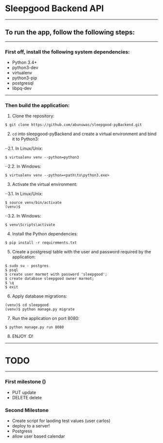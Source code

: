 # Sleepgood Backend API
***

##  To run the app, follow the following steps:
***

### First off, install the following system dependencies:

- Python 3.4+
- python3-dev
- virtualenv
- python3-pip
- postgresql
- libpq-dev

---

### Then build the application:

1. Clone the repository:

```$ git clone https://github.com/abunuwas/sleepgood-pyBackend.git```

2. ```cd``` into sleepgood-pyBackend and create a virtual environment and bind it to Python3:

⋅⋅2.1. In Linux/Unix:

```$ virtualenv venv --python=python3```

⋅⋅2.2. In Windows:

```$ virtualenv venv --python=<path\to\python3.exe>```

3. Activate the virtual environment:

⋅⋅3.1. In Linux/Unix:

```
$ source venv/bin/activate
(venv)$ 
``` 

⋅⋅3.2. In Windows:

```
$ venv\Scripts\activate
```

4. Install the Python dependencies:

```$ pip install -r requirements.txt```

5. Create a postgresql table with the user and password required by the application:

```
$ sudo su - postgres
$ psql
$ create user marmot with password 'sleepgood';
$ create database sleepgood owner marmot;
$ \q
$ exit
```

6. Apply database migrations:

```
(venv)$ cd sleepgood
(venv)$ python manage.py migrate
```

7. Run the application on port 8080:

```$ python manage.py run 8080```

8. ENJOY :D!

***

# TODO 

***

### First milestone ()

* PUT update
* DELETE delete

### Second Milestone

* Create script for laoding test values (user carlos)
* deploy to a server!
* Postgress
* allow user based calendar
